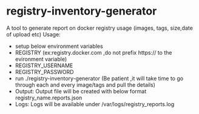 # registry-inventory-generator
A tool to generate report on docker registry usage (images, tags, size,date of upload etc)
Usage:
- setup below environment variables
 - REGISTRY (ex:registry.docker.com ,do not prefix https:// to the evironment variable)
 - REGISTRY_USERNAME
 - REGISTRY_PASSWORD
 - run ./registry-inventory-generator
   (Be patient ,it will take time to go through each and every image/tags and pull the details) 
- Output:
   Output file will be created with below format
   registry_name.reports.json
- Logs:
  Logs will be available under /var/logs/registry_reports.log

